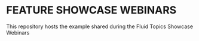 # FEATURE SHOWCASE WEBINARS

This repository hosts the example shared during the Fluid Topics Showcase Webinars

